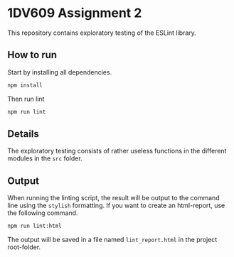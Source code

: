 # 1DV609 Assignment 2

This repository contains exploratory testing of the ESLint library.

## How to run

Start by installing all dependencies.

```bash
npm install
```

Then run lint

```bash
npm run lint
```

## Details

The exploratory testing consists of rather useless functions in the different modules in the `src` folder.

## Output

When running the linting script, the result will be output to the command line using the `stylish` formatting. If you want to create an html-report, use the following command.

```bash
npm run lint:html
```

The output will be saved in a file named `lint_report.html` in the project root-folder.